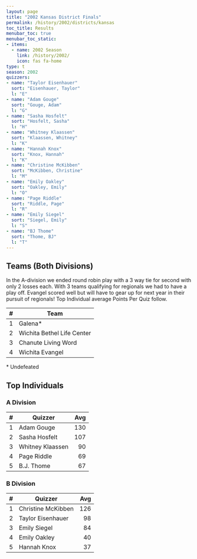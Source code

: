 ```yaml
---
layout: page
title: "2002 Kansas District Finals"
permalink: /history/2002/districts/kansas
toc_title: Results
menubar_toc: true
menubar_toc_static:
- items:
  - name: 2002 Season
    link: /history/2002/
    icon: fas fa-home
type: t
season: 2002
quizzers:
- name: "Taylor Eisenhauer"
  sort: "Eisenhauer, Taylor"
  l: "E"
- name: "Adam Gouge"
  sort: "Gouge, Adam"
  l: "G"
- name: "Sasha Hosfelt"
  sort: "Hosfelt, Sasha"
  l: "H"
- name: "Whitney Klaassen"
  sort: "Klaassen, Whitney"
  l: "K"
- name: "Hannah Knox"
  sort: "Knox, Hannah"
  l: "K"
- name: "Christine McKibben"
  sort: "McKibben, Christine"
  l: "M"
- name: "Emily Oakley"
  sort: "Oakley, Emily"
  l: "O"
- name: "Page Riddle"
  sort: "Riddle, Page"
  l: "R"
- name: "Emily Siegel"
  sort: "Siegel, Emily"
  l: "S"
- name: "BJ Thome"
  sort: "Thome, BJ"
  l: "T"
---
```


## Teams (Both Divisions)

In the A-division we ended round robin play with a 3 way tie for second with only 2 losses each. With 3 teams qualifying for regionals we had to have a play off. Evangel scored
well but will have to gear up for next year in their pursuit of regionals! Top Individual average Points Per Quiz follow.

|    # | Team                       |
| ---: | -------------------------- |
|    1 | Galena*                    |
|    2 | Wichita Bethel Life Center |
|    3 | Chanute Living Word        |
|    4 | Wichita Evangel            |

\* Undefeated

## Top Individuals

### A Division

|    # | Quizzer          |  Avg |
| ---: | ---------------- | ---: |
|    1 | Adam Gouge       |  130 |
|    2 | Sasha Hosfelt    |  107 |
|    3 | Whitney Klaassen |   90 |
|    4 | Page Riddle      |   69 |
|    5 | B.J. Thome       |   67 |

### B Division

|    # | Quizzer            |  Avg |
| ---: | ------------------ | ---: |
|    1 | Christine McKibben |  126 |
|    2 | Taylor Eisenhauer  |   98 |
|    3 | Emily Siegel       |   84 |
|    4 | Emily Oakley       |   40 |
|    5 | Hannah Knox        |   37 |